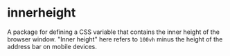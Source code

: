 # innerheight

A package for defining a CSS variable that contains the inner height of
the browser window. "Inner height" here refers to `100vh` minus the height of
the address bar on mobile devices.
